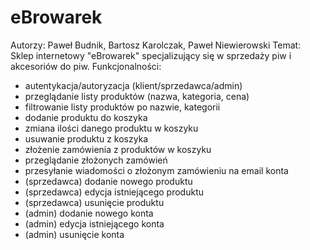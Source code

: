 # eBrowarek
Autorzy: Paweł Budnik, Bartosz Karolczak, Paweł Niewierowski
Temat: Sklep internetowy "eBrowarek" specjalizujący się w sprzedaży piw i akcesoriów do piw.
Funkcjonalności:
- autentykacja/autoryzacja (klient/sprzedawca/admin)
- przeglądanie listy produktów (nazwa, kategoria, cena)
- filtrowanie listy produktów po nazwie, kategorii
- dodanie produktu do koszyka
- zmiana ilości danego produktu w koszyku
- usuwanie produktu z koszyka
- złożenie zamówienia z produktów w koszyku
- przeglądanie złożonych zamówień
- przesyłanie wiadomości o złożonym zamówieniu na email konta
- (sprzedawca) dodanie nowego produktu
- (sprzedawca) edycja istniejącego produktu
- (sprzedawca) usunięcie produktu
- (admin) dodanie nowego konta
- (admin) edycja istniejącego konta
- (admin) usunięcie konta